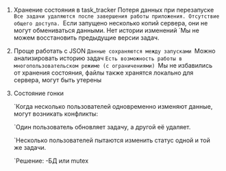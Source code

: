 1. Хранение состояния в task_tracker
Потеря данных при перезапуске
    `Все задачи удаляются после завершения работы приложения.
    Отсутствие общего доступа.
    `Если запущено несколько копий сервера, они не могут обмениваться данными.
    Нет истории изменений
    `Мы не можем восстановить предыдущие версии задач.




2. Проще работать с JSON
    `Данные сохраняются между запусками
    `Можно анализировать историю задач
    `Есть возможность работы в многопользовательском режиме (с ограничениями)
    `Мы не избавились от хранения состояния, файлы также хранятся локально для сервера, могут быть утерены
    

3. Cостояние гонки

    `Когда несколько пользователей одновременно изменяют данные, могут возникать конфликты:

    `Один пользователь обновляет задачу, а другой её удаляет.

    `Несколько пользователей пытаются изменить статус одной и той же задачи.

    `Решение:
    -БД или mutex